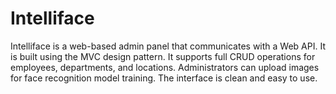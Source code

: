 # Intelliface

Intelliface is a web-based admin panel that communicates with a Web API. It is built using the MVC design pattern. It supports full CRUD operations for employees, departments, and locations. Administrators can upload images for face recognition model training. The interface is clean and easy to use.
